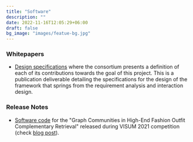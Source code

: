 ```yaml
---
title: "Software"
description: ""
date: 2022-11-16T12:05:29+06:00
draft: false
bg_image: "images/featue-bg.jpg"
---
```


### Whitepapers

- [Design specifications](https://farfetch-chat-rd.github.io/documents/iFetch.D1.2-Design%20Specifications.pdf) where the consortium presents a definition of each of its contributions towards the goal of this project. This is a publication deliverable detailing the specifications for the design of the framework that springs from the requirement analysis and interaction design.

### Release Notes

- [Software code](https://github.com/visum-summerschool/visum-competition2021) for the "Graph Communities in High-End Fashion Outfit Complementary Retrieval" released during VISUM 2021 competition (check [blog post](https://www.farfetchtechblog.com/en/blog/post/graph-communities-in-high-end-fashion-outfit-complementary-retrieval/)).
